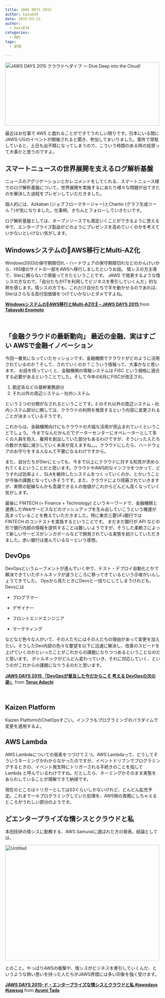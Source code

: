 ```yaml
---
title: JAWS DAYS 2015
author: kazu634
date: 2015-03-23
author:
  - kazu634
categories:
  - AWS
tags:
  - 新宿

---
```

<a href="https://www.flickr.com/photos/42332031@N02/16280416194" onclick="__gaTracker('send', 'event', 'outbound-article', 'https://www.flickr.com/photos/42332031@N02/16280416194', '');" title="JAWS DAYS 2015 クラウドへダイブ 〜 Dive Deep into the Cloud! by Kazuhiro MUSASHI, on Flickr"><img class=" aligncenter" src="https://farm8.staticflickr.com/7585/16280416194_01f08cf7ff.jpg" alt="JAWS DAYS 2015 クラウドへダイブ 〜 Dive Deep into the Cloud!" width="500" height="206" /></a>

最近はお仕事で AWS と戯れることができてうれしい限りです。日本にいる間にJAWS-UGのイベントが開催されると聞き、参加してまいりました。案件で常駐していると、土日も出不精になってしまうので、こういう時間のある時の投資って大事だと思うのですよ。

<!--more-->

## スマートニュースの世界展開を支えるログ解析基盤

ニュースのアグリゲーションとかレコメンドをしてくれる、スマートニュース様でのログ解析基盤について。世界展開を実施するにあたり様々な問題が出てきたのを解決した過程をプレゼンしていただきました。

個人的には、Azkaban (ジョブフローマネージャー)とChartio (グラフ生成ツール？)が気になりました。仕事柄、きちんとフォローしていきたいです。

ログ解析基盤としては、オープンソースでも満足いくことができるように思える中で、エンタープライズ製品がどのようにプレゼンスを高めていくのかを考えていかないといけない気がします。



## WindowsシステムのAWS移行とMulti-AZ化

Windows2003の保守期限切れ・ハードウェアの保守期限切れなどのかんけいから、HIS様のサイトの一部をAWSへ移行しましたというお話。 情シスの方主導で、SIerに頼らないで頑張ってきたということです。 JAWS で発表するような情シスの方なので、「自分たちがITを利用してビジネスを牽引していくんだ」的な熱を感じます。情シスの方でも、これだけ自分たちで手を動かせるのであれば、SIerはさらなる高付加価値をつけていかないとダメですよね。



<div style="margin-bottom: 5px;">
<strong> <a title="WindowsシステムのAWS移行とMulti-AZ化 - JAWS DAYS 2015 " href="//www.slideshare.net/takayukienomoto965/jaws-days-2015" target="_blank">WindowsシステムのAWS移行とMulti-AZ化 &#8211; JAWS DAYS 2015 </a> </strong> from <strong><a href="//www.slideshare.net/takayukienomoto965" target="_blank">Takayuki Enomoto</a></strong>
</div>

&nbsp;

## 「金融クラウドの最新動向」 最近の金融、実はすごい AWSで金融イノベーション

今回一番気になっていたセッションです。金融機関でクラウドがどのように活用されているのか？そして、されていくのか？こういう情報って、大事かなと思います。 お話を伺っていくと、金融機関の情報システムは FISC という規格に適合する必要があるということでした。そして今年の6月にFISCが改正され、

  1. 勘定系などの基幹業務部分
  2. それ以外の周辺システム・社内システム

という２つの分類がなされるということです。2.のそれ以外の周辺システム・社内システム部分に関しては、クラウドの利用を推奨するという内容に変更されることが決まっているそうです。

これからは、金融機関向けにもクラウドの大幅な活用が見込まれていくということでしょう。 今までなんだかんだでデーターセンターにオペレーターとして多くの人員を抱え、雇用を創出していた部分もあるわけですが、そういった人たちの数が大幅に減少していく未来が見えますね。。。クラウドにしたら、ハードウェアのお守りをする人なんて不要になるわけですから。

また、自分たちがSIerにとっても、今まで以上にクラウドに対する知見が求められてくるということだと思います。クラウドやAWS的なインフラをつかって、どうすれば効率よく、SLAを維持したシステムをつくっていくのか、とかいうことが今後の課題となっていきそうです。また、クラウドにより隠蔽されていきますが、実際の配線なんかも意識できる人の価値がこれからどんどん高くなっていく気がします。

最後に FINTECH (= Finance + Technology) というキーワードで、金融機関と連携したWebサービスなどのマッシュアップを生み出していこうという機運が高まっていることを教えていただきました。特に東京三菱UFJ銀行では FINTECH のコンテストを実施するということです。 まだまだ銀行が API などの形で銀行内部の情報を提供することは難しいようですが、そうした柔軟さによって新しいサービスがシンガポールなどで開発されている実態を紹介していただきました。赤い銀行は進んでいるなーという感想。

## DevOps

DevOpsというムーブメントが進んでいく中で、テスト・デプロイ自動化とかで解決できていたボトルネックが違うところに移ってきているという示唆がいんしょうてきでした。 Opsから見たときにDevsと一括りにしてしまうけれども、Devsには

  * プログラマー

  * デザイナー

  * フロントエンドエンジニア

  * マーケティング

<span style="line-height: 1.5;">などなど色々な人がいて、その人たちにはその人たちの理由があって変更を加えたい。そうしたDev内部の色々な要望を以下に迅速に解決し、改善のスピードを上げていくのかといったことがこれからの課題になりつつあるということなのだと思います。 ボトルネックがどんどん変わっていき、それに対応していく、というのがこれからの課題になりうるのだと思います。 </span>



<div style="margin-bottom: 5px;">
<strong> <a title="JAWS DAYS 2015 「DevOpsが普及した今だからこそ 考える DevOpsの次の姿」" href="//www.slideshare.net/interu07/jaws-days-2015-devops-devops" target="_blank">JAWS DAYS 2015 「DevOpsが普及した今だからこそ 考える DevOpsの次の姿」</a> </strong> from <strong><a href="//www.slideshare.net/interu07" target="_blank">Teruo Adachi</a></strong>
</div>

&nbsp;

## Kaizen Platform

Kaizen PlatformのChatOpsすごい。インフラもプログラミングのパラダイムで変更を適用するよ。

## AWS Lambda

AWS Lambdaについての発表をつづけて２つ。AWS Lambdaって、どうしてそういうネーミングかわからなかったのですが、イベントドリブンでプログラミングするときの、イベント発生時にトリガーされる手続きのことを指して Lambda と呼んでいるわけですね。だとしたら、ネーミングかそのまま実態をあらわしていることが理解できて納得です。

現在のところはトリガーとしてはS3ぐらいしかないけれど、どんどん拡充予定。これまで一々プログラミングしていた処理を、AWS側の責務にしちゃえるところがうれしい部分のようです。

## どエンタープライズな情シスとクラウドと私

本田技研の情シスに勤務する、AWS Samuraiに選ばれた方の発表。結論としては、

<a href="https://www.flickr.com/photos/42332031@N02/16704877290" onclick="__gaTracker('send', 'event', 'outbound-article', 'https://www.flickr.com/photos/42332031@N02/16704877290', '');" title="Untitled by Kazuhiro MUSASHI, on Flickr"><img class=" aligncenter" src="https://farm9.staticflickr.com/8698/16704877290_32560b4a8b.jpg" alt="Untitled" width="500" height="375" /></a>

とのこと。やっぱりAWSの衝撃や、情シスがビジネスを牽引していくんだ、というような熱い思いを持った人たちがJAWS界隈には多い印象を強く受けます。



<div style="margin-bottom: 5px;">
<strong> <a title="JAWS DAYS 2015-ド・エンタープライズな情シスとクラウドと私 #jawsdays #jawsug" href="//www.slideshare.net/ayumitada126/jawsdays2015-ayumi-upload" target="_blank">JAWS DAYS 2015-ド・エンタープライズな情シスとクラウドと私 #jawsdays #jawsug</a> </strong> from <strong><a href="//www.slideshare.net/ayumitada126" target="_blank">Ayumi Tada</a></strong>
</div>
